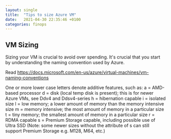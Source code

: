 ```yaml
---
layout: single
title:  "Tips to size Azure VM"
date:   2021-04-30 22:35:46 +0100
categories: finops
---
```


## VM Sizing

Sizing your VM is crucial to avoid over spending. It's crucial that you start by understanding the naming convention used by Azure.

Read <https://docs.microsoft.com/en-us/azure/virtual-machines/vm-naming-conventions>

One or more lower case letters denote additive features, such as:
a = AMD-based processor
d = disk (local temp disk is present); this is for newer Azure VMs, see Ddv4 and Ddsv4-series
h = hibernation capable
i = isolated size
l = low memory; a lower amount of memory than the memory intensive size
m = memory intensive; the most amount of memory in a particular size
t = tiny memory; the smallest amount of memory in a particular size
r = RDMA capable
s = Premium Storage capable, including possible use of Ultra SSD (Note: some newer sizes without the attribute of s can still support Premium Storage e.g. M128, M64, etc.)

